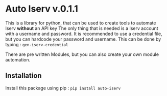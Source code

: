# Auto Iserv v.0.1.1

This is a library for python, that can be used to create tools to automate Iserv **without** an API key
The only thing that is needed is a Iserv account with a username and password.
It is recommended to use a credential file, but you can hardcode your password and username.
This can be done by typing : `gen-iserv-credential`

There are pre written Modules, but you can also create your own module automation.

## Installation
Install this package using pip :
`pip install auto-iserv`